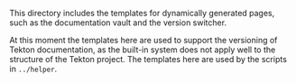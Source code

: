 This directory includes the templates for dynamically generated pages,
such as the documentation vault and the version switcher.

At this moment the templates here are used to support the versioning of
Tekton documentation, as the built-in system does not apply well to the
structure of the Tekton project. The templates here are used by the scripts
in `../helper`.
